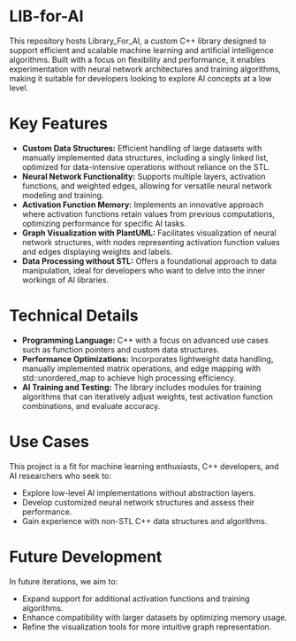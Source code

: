 # LIB-for-AI
This repository hosts Library_For_AI, a custom C++ library designed to support efficient and scalable machine learning and artificial intelligence algorithms. Built with a focus on flexibility and performance, it enables experimentation with neural network architectures and training algorithms, making it suitable for developers looking to explore AI concepts at a low level.

# Key Features
- **Custom Data Structures:** Efficient handling of large datasets with manually implemented data structures, including a singly linked list, optimized for data-intensive operations without reliance on the STL.
- **Neural Network Functionality:** Supports multiple layers, activation functions, and weighted edges, allowing for versatile neural network modeling and training.
- **Activation Function Memory:** Implements an innovative approach where activation functions retain values from previous computations, optimizing performance for specific AI tasks.
- **Graph Visualization with PlantUML:** Facilitates visualization of neural network structures, with nodes representing activation function values and edges displaying weights and labels.
- **Data Processing without STL:** Offers a foundational approach to data manipulation, ideal for developers who want to delve into the inner workings of AI libraries.

# Technical Details
- **Programming Language:** C++ with a focus on advanced use cases such as function pointers and custom data structures.
- **Performance Optimizations:** Incorporates lightweight data handling, manually implemented matrix operations, and edge mapping with std::unordered_map to achieve high processing efficiency.
- **AI Training and Testing:** The library includes modules for training algorithms that can iteratively adjust weights, test activation function combinations, and evaluate accuracy.

# Use Cases
This project is a fit for machine learning enthusiasts, C++ developers, and AI researchers who seek to:
- Explore low-level AI implementations without abstraction layers.
- Develop customized neural network structures and assess their performance.
- Gain experience with non-STL C++ data structures and algorithms.

# Future Development
In future iterations, we aim to:
- Expand support for additional activation functions and training algorithms.
- Enhance compatibility with larger datasets by optimizing memory usage.
- Refine the visualization tools for more intuitive graph representation.
